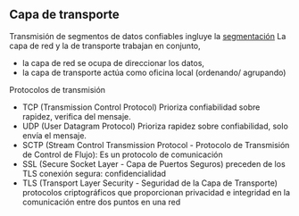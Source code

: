 ## Capa de transporte
Transmisión de segmentos de datos confiables ingluye la [segmentación](https://es.wikipedia.org/wiki/Segmentaci%C3%B3n_de_paquetes)
La capa de red y la de transporte trabajan en conjunto, 
- la capa de red se ocupa de direccionar los datos, 
- la capa de transporte actúa como oficina local (ordenando/ agrupando)

Protocolos de transmisión
- TCP (Transmission Control Protocol)
    Prioriza confiabilidad sobre rapidez, verifica del mensaje.
- UDP (User Datagram Protocol)
    Prioriza rapidez sobre confiabilidad, solo envía el mensaje.
- SCTP (Stream Control Transmission Protocol - Protocolo de Transmisión de Control de Flujo): Es un protocolo de comunicación
- SSL (Secure Socket Layer - Capa de Puertos Seguros) preceden de los TLS
  conexión segura: confidencialidad
- TLS (Transport Layer Security - Seguridad de la Capa de Transporte)        
  protocolos criptográficos que proporcionan privacidad e integridad en la comunicación entre dos puntos en una red